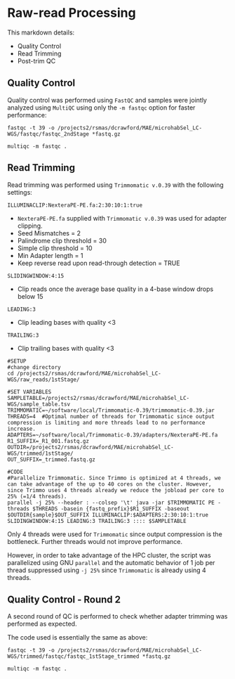 # Raw-read Processing

This markdown details:

* Quality Control
* Read Trimming
* Post-trim QC

## Quality Control

Quality control was performed using `FastQC` and samples were jointly analyzed using `MultiQC` using only the `-m fastqc` option for faster performance:

```
fastqc -t 39 -o /projects2/rsmas/dcrawford/MAE/microhabSel_LC-WGS/fastqc/fastqc_2ndStage *fastq.gz

multiqc -m fastqc .
```

## Read Trimming

Read trimming was performed using `Trimmomatic v.0.39` with the following settings:

`ILLUMINACLIP:NexteraPE-PE.fa:2:30:10:1:true`

* `NexteraPE-PE.fa` supplied with `Trimmomatic v.0.39` was used for adapter clipping.
* Seed Mismatches = 2
* Palindrome clip threshold = 30
* Simple clip threshold = 10
* Min Adapter length = 1
* Keep reverse read upon read-through detection = TRUE

`SLIDINGWINDOW:4:15`

* Clip reads once the average base quality in a 4-base window drops below 15

`LEADING:3`

* Clip leading bases with quality <3

`TRAILING:3`

* Clip trailing bases with quality <3


```
#SETUP
#change directory
cd /projects2/rsmas/dcrawford/MAE/microhabSel_LC-WGS/raw_reads/1stStage/

#SET VARIABLES
SAMPLETABLE=/projects2/rsmas/dcrawford/MAE/microhabSel_LC-WGS/sample_table.tsv
TRIMMOMATIC=~/software/local/Trimmomatic-0.39/trimmomatic-0.39.jar
THREADS=4  #Optimal number of threads for Trimmomatic since output compression is limiting and more threads lead to no performance increase.
ADAPTERS=~/software/local/Trimmomatic-0.39/adapters/NexteraPE-PE.fa
R1_SUFFIX=_R1_001.fastq.gz
OUTDIR=/projects2/rsmas/dcrawford/MAE/microhabSel_LC-WGS/trimmed/1stStage/
OUT_SUFFIX=_trimmed.fastq.gz

#CODE
#Parallelize Trimmomatic. Since Trimmo is optimized at 4 threads, we can take advantage of the up to 40 cores on the cluster. However, since Trimmo uses 4 threads already we reduce the jobload per core to 25% (=1/4 threads).
parallel -j 25% --header : --colsep '\t' java -jar $TRIMMOMATIC PE -threads $THREADS -basein {fastq_prefix}$R1_SUFFIX -baseout $OUTDIR{sample}$OUT_SUFFIX ILLUMINACLIP:$ADAPTERS:2:30:10:1:true SLIDINGWINDOW:4:15 LEADING:3 TRAILING:3 :::: $SAMPLETABLE
```
Only 4 threads were used for `Trimmomatic` since output compression is the bottleneck. Further threads would not improve performance.

However, in order to take advantage of the HPC cluster, the script was parallelized using GNU `parallel` and the automatic behavior of 1 job per thread suppressed using `-j 25%` since `Trimmomatic` is already using 4 threads.

## Quality Control - Round 2

A second round of QC is performed to check whether adapter trimming was performed as expected.

The code used is essentially the same as above:

```
fastqc -t 39 -o /projects2/rsmas/dcrawford/MAE/microhabSel_LC-WGS/trimmed/fastqc/fastqc_1stStage_trimmed *fastq.gz

multiqc -m fastqc .
```
